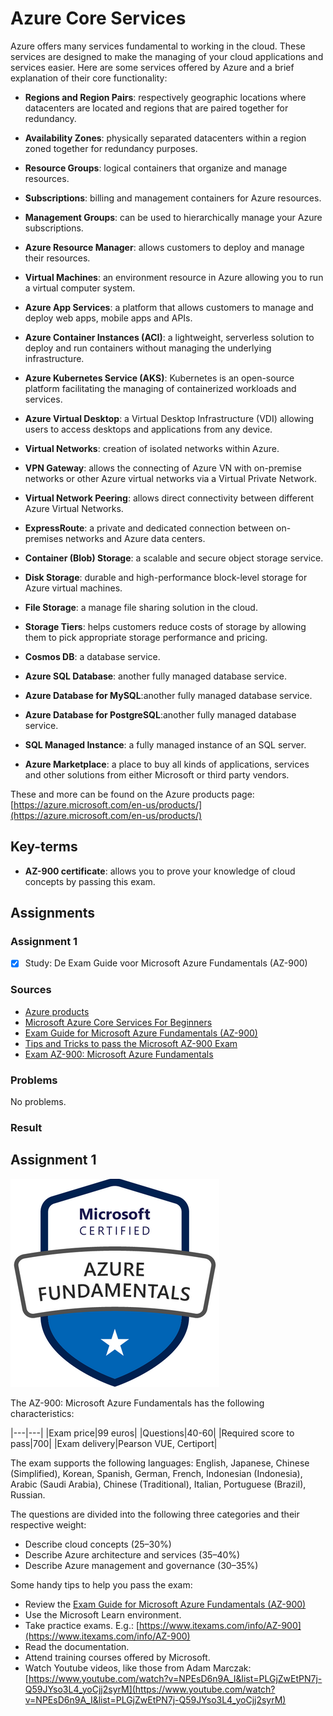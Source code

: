 # Azure Core Services

Azure offers many services fundamental to working in the cloud. These services are designed to make the managing of your cloud applications and services easier. Here are some services offered by Azure and a brief explanation of their core functionality:

- **Regions and Region Pairs**: respectively geographic locations where datacenters are located and regions that are paired together for redundancy.

- **Availability Zones**: physically separated datacenters within a region zoned together for redundancy purposes.

- **Resource Groups**: logical containers that organize and manage resources.

- **Subscriptions**: billing and management containers for Azure resources.

- **Management Groups**: can be used to hierarchically manage your Azure subscriptions.

- **Azure Resource Manager**: allows customers to deploy and manage their resources.

- **Virtual Machines**: an environment resource in Azure allowing you to run a virtual computer system.

- **Azure App Services**: a platform that allows customers to manage and deploy web apps, mobile apps and APIs.

- **Azure Container Instances (ACI)**: a lightweight, serverless solution to deploy and run containers without managing the underlying infrastructure.

- **Azure Kubernetes Service (AKS)**: Kubernetes is an open-source platform facilitating the managing of containerized workloads and services.

- **Azure Virtual Desktop**: a Virtual Desktop Infrastructure (VDI) allowing users to access desktops and applications from any device.

- **Virtual Networks**: creation of isolated networks within Azure.

- **VPN Gateway**: allows the connecting of Azure VN with on-premise networks or other Azure virtual networks via a Virtual Private Network.

- **Virtual Network Peering**: allows direct connectivity between different Azure Virtual Networks.

- **ExpressRoute**: a private and dedicated connection between on-premises networks and Azure data centers.

- **Container (Blob) Storage**: a scalable and secure object storage service.

- **Disk Storage**: durable and high-performance block-level storage for Azure virtual machines.

- **File Storage**: a manage file sharing solution in the cloud.

- **Storage Tiers**: helps customers reduce costs of storage by allowing them to pick appropriate storage performance and pricing.

- **Cosmos DB**: a database service.

- **Azure SQL Database**: another fully managed database service.

- **Azure Database for MySQL**:another fully managed database service.

- **Azure Database for PostgreSQL**:another fully managed database service.

- **SQL Managed Instance**: a fully managed instance of an SQL server.

- **Azure Marketplace**: a place to buy all kinds of applications, services and other solutions from either Microsoft or third party vendors.

These and more can be found on the Azure products page: [https://azure.microsoft.com/en-us/products/](https://azure.microsoft.com/en-us/products/)

## Key-terms
- **AZ-900 certificate**: allows you to prove your knowledge of cloud concepts by passing this exam.

## Assignments

### Assignment 1
- [x] Study: De Exam Guide voor Microsoft Azure Fundamentals (AZ-900)

### Sources
- [Azure products](https://azure.microsoft.com/en-us/products/)
- [Microsoft Azure Core Services For Beginners](https://k21academy.com/microsoft-azure/microsoft-azure-core-services-for-beginners/)
- [Exam Guide for Microsoft Azure Fundamentals (AZ-900)](https://query.prod.cms.rt.microsoft.com/cms/api/am/binary/RE3VwUY)
- [Tips and Tricks to pass the Microsoft AZ-900 Exam](https://www.testpreptraining.com/blog/tips-and-tricks-to-pass-the-microsoft-az-900-exam/)
- [Exam AZ-900: Microsoft Azure Fundamentals](https://learn.microsoft.com/en-us/certifications/exams/az-900/)

### Problems
No problems.

### Result

## Assignment 1

![Cost Management Tool](../00_includes/week_04_images/screen9.png)

The AZ-900: Microsoft Azure Fundamentals has the following characteristics:

|---|---|
|Exam price|99 euros|
|Questions|40-60|
|Required score to pass|700|
|Exam delivery|Pearson VUE, Certiport|

The exam supports the following languages: English, Japanese, Chinese (Simplified), Korean, Spanish, German, French, Indonesian (Indonesia), Arabic (Saudi Arabia), Chinese (Traditional), Italian, Portuguese (Brazil), Russian.

The questions are divided into the following three categories and their respective weight:

- Describe cloud concepts (25–30%)
- Describe Azure architecture and services (35–40%)
- Describe Azure management and governance (30–35%)

Some handy tips to help you pass the exam:

- Review the [Exam Guide for Microsoft Azure Fundamentals (AZ-900)](https://query.prod.cms.rt.microsoft.com/cms/api/am/binary/RE3VwUY)
- Use the Microsoft Learn environment.
- Take practice exams. E.g.: [https://www.itexams.com/info/AZ-900](https://www.itexams.com/info/AZ-900)
- Read the documentation.
- Attend training courses offered by Microsoft.
- Watch Youtube videos, like those from Adam Marczak: [https://www.youtube.com/watch?v=NPEsD6n9A_I&list=PLGjZwEtPN7j-Q59JYso3L4_yoCjj2syrM](https://www.youtube.com/watch?v=NPEsD6n9A_I&list=PLGjZwEtPN7j-Q59JYso3L4_yoCjj2syrM)